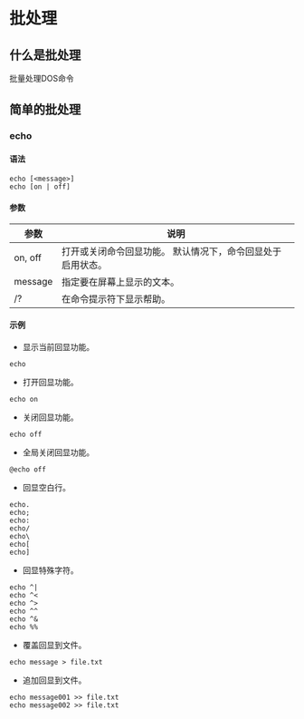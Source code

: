 # 批处理
## 什么是批处理
批量处理DOS命令
## 简单的批处理
### echo
#### 语法
```
echo [<message>]
echo [on | off]
```
#### 参数
| 参数    | 说明                                                        |
| ------- | ----------------------------------------------------------- |
| on, off | 打开或关闭命令回显功能。 默认情况下，命令回显处于启用状态。 |
| message | 指定要在屏幕上显示的文本。                                  |
| /?      | 在命令提示符下显示帮助。                                    |
#### 示例
* 显示当前回显功能。
```
echo
```
* 打开回显功能。
```
echo on
```
* 关闭回显功能。
```
echo off
```
* 全局关闭回显功能。
```
@echo off
```
* 回显空白行。
```
echo.
echo;
echo:
echo/
echo\
echo[
echo]
```
* 回显特殊字符。
```
echo ^|
echo ^<
echo ^>
echo ^^
echo ^&
echo %%
```
* 覆盖回显到文件。
```
echo message > file.txt
```
* 追加回显到文件。
```
echo message001 >> file.txt
echo message002 >> file.txt
```
